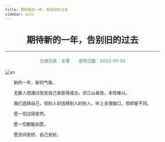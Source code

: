 ```yaml
---
title: 期待新的一年，告别旧的过去
sidebar: auto
---
```


# <center>期待新的一年，告别旧的过去</center>

***

<center>
<font color =#6AB389> 
<h4>分类目录：冬雪&emsp;&emsp;发布日期：2022-01-30</h4>
</font>
</center>

<img :src="$withBase('/newyear.jpg')" alt="xn">
<br>

&emsp;&emsp;新的一年，新的气象。

&emsp;&emsp;无数人想通过改变自己来获得成功，但江山易改，本性难以。

&emsp;&emsp;我们选择自己，但别人却选择别人的别人，听上去很拗口，但却是不同。

&emsp;&emsp;愿一切过得安然。

&emsp;&emsp;愿一切都能如愿。

&emsp;&emsp;愿世间安好、自己安好。
